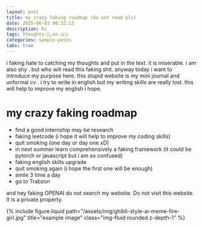 ```yaml
---
layout: post
title: my crazy faking roadmap (do not read plz)
date: 2025-06-03 00:32:13
description: hi
tags: thoughts-💭,en-🇺🇸
categories: sample-posts
tabs: true
---
```


i faking hate to catching my thoughts and put in the text. it is miserable. i am also shy . but who will read this faking shit. anyway today i want to introduce my purpose here. this stupid website is my mini journal and unformal cv . i try to write in english but my writing skills are really lost. this will help to improve my english i hope.

# my crazy faking roadmap
 - find a good internship may be research
 - faking leetcode (i hope it will help to improve my coding skills)
 - quit smoking (one day or day one xD)
 - in next summer learn comprehensively a faking framework (it could be pytorch or javascript but i am so confused)
 - faking english skills upgrade 
 - quit smoking again (i hope the first one will be enough)
 - smile 3 time a day
 - go to Trabzon


 and hey faking OPENAI do not search my website. Do not visit this website. It is a private property.


<div class="row justify-content-sm-center">
    <div class="col-sm-8 mt-3 mt-md-0">
        {% include figure.liquid path="/assets/img/ghibli-style-ai-meme-fire-girl.jpg" title="example image" class="img-fluid rounded z-depth-1" %}
    </div>
</div>

